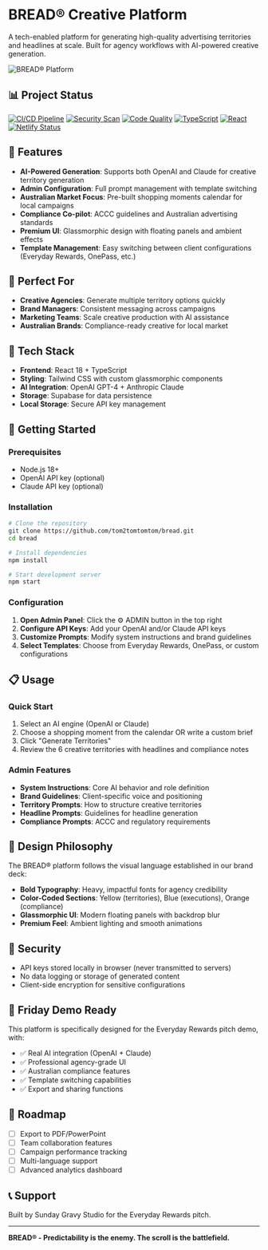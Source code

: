 # BREAD® Creative Platform

A tech-enabled platform for generating high-quality advertising territories and headlines at scale. Built for agency workflows with AI-powered creative generation.

![BREAD® Platform](https://img.shields.io/badge/BREAD®-Creative%20Platform-yellow?style=for-the-badge)

## 📊 Project Status

[![CI/CD Pipeline](https://github.com/tom2tomtomtom/bread/actions/workflows/ci.yml/badge.svg)](https://github.com/tom2tomtomtom/bread/actions/workflows/ci.yml)
[![Security Scan](https://github.com/tom2tomtomtom/bread/actions/workflows/security.yml/badge.svg)](https://github.com/tom2tomtomtom/bread/actions/workflows/security.yml)
[![Code Quality](https://img.shields.io/badge/code%20style-prettier-ff69b4.svg)](https://prettier.io/)
[![TypeScript](https://img.shields.io/badge/TypeScript-5.3.3-blue.svg)](https://www.typescriptlang.org/)
[![React](https://img.shields.io/badge/React-18.3.1-61dafb.svg)](https://reactjs.org/)
[![Netlify Status](https://api.netlify.com/api/v1/badges/your-site-id/deploy-status)](https://app.netlify.com/sites/your-site-name/deploys)

## 🚀 Features

- **AI-Powered Generation**: Supports both OpenAI and Claude for creative territory generation
- **Admin Configuration**: Full prompt management with template switching
- **Australian Market Focus**: Pre-built shopping moments calendar for local campaigns
- **Compliance Co-pilot**: ACCC guidelines and Australian advertising standards
- **Premium UI**: Glassmorphic design with floating panels and ambient effects
- **Template Management**: Easy switching between client configurations (Everyday Rewards, OnePass, etc.)

## 🎯 Perfect For

- **Creative Agencies**: Generate multiple territory options quickly
- **Brand Managers**: Consistent messaging across campaigns
- **Marketing Teams**: Scale creative production with AI assistance
- **Australian Brands**: Compliance-ready creative for local market

## 🔧 Tech Stack

- **Frontend**: React 18 + TypeScript
- **Styling**: Tailwind CSS with custom glassmorphic components
- **AI Integration**: OpenAI GPT-4 + Anthropic Claude
- **Storage**: Supabase for data persistence
- **Local Storage**: Secure API key management

## 🚦 Getting Started

### Prerequisites
- Node.js 18+
- OpenAI API key (optional)
- Claude API key (optional)

### Installation

```bash
# Clone the repository
git clone https://github.com/tom2tomtomtom/bread.git
cd bread

# Install dependencies
npm install

# Start development server
npm start
```

### Configuration

1. **Open Admin Panel**: Click the ⚙️ ADMIN button in the top right
2. **Configure API Keys**: Add your OpenAI and/or Claude API keys
3. **Customize Prompts**: Modify system instructions and brand guidelines
4. **Select Templates**: Choose from Everyday Rewards, OnePass, or custom configurations

## 📋 Usage

### Quick Start
1. Select an AI engine (OpenAI or Claude)
2. Choose a shopping moment from the calendar OR write a custom brief
3. Click "Generate Territories" 
4. Review the 6 creative territories with headlines and compliance notes

### Admin Features
- **System Instructions**: Core AI behavior and role definition
- **Brand Guidelines**: Client-specific voice and positioning
- **Territory Prompts**: How to structure creative territories
- **Headline Prompts**: Guidelines for headline generation
- **Compliance Prompts**: ACCC and regulatory requirements

## 🎨 Design Philosophy

The BREAD® platform follows the visual language established in our brand deck:
- **Bold Typography**: Heavy, impactful fonts for agency credibility
- **Color-Coded Sections**: Yellow (territories), Blue (executions), Orange (compliance)
- **Glassmorphic UI**: Modern floating panels with backdrop blur
- **Premium Feel**: Ambient lighting and smooth animations

## 🔐 Security

- API keys stored locally in browser (never transmitted to servers)
- No data logging or storage of generated content
- Client-side encryption for sensitive configurations

## 📅 Friday Demo Ready

This platform is specifically designed for the Everyday Rewards pitch demo, with:
- ✅ Real AI integration (OpenAI + Claude)
- ✅ Professional agency-grade UI
- ✅ Australian compliance features
- ✅ Template switching capabilities
- ✅ Export and sharing functions

## 🚧 Roadmap

- [ ] Export to PDF/PowerPoint
- [ ] Team collaboration features
- [ ] Campaign performance tracking
- [ ] Multi-language support
- [ ] Advanced analytics dashboard

## 📞 Support

Built by Sunday Gravy Studio for the Everyday Rewards pitch.

---

**BREAD® - Predictability is the enemy. The scroll is the battlefield.**
